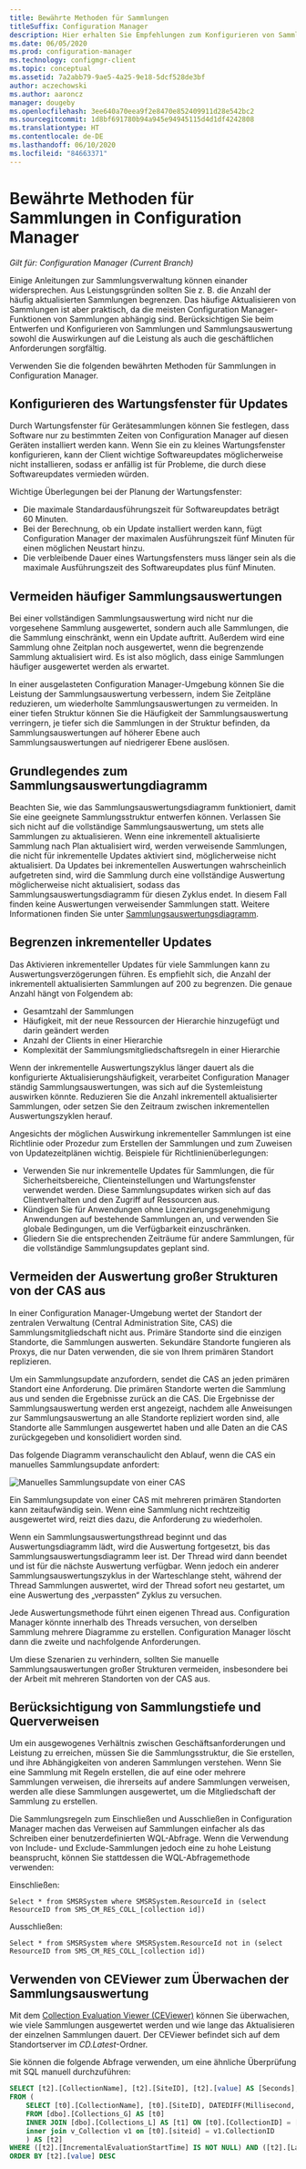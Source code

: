 ```yaml
---
title: Bewährte Methoden für Sammlungen
titleSuffix: Configuration Manager
description: Hier erhalten Sie Empfehlungen zum Konfigurieren von Sammlungen und zur Sammlungsauswertung in Configuration Manager.
ms.date: 06/05/2020
ms.prod: configuration-manager
ms.technology: configmgr-client
ms.topic: conceptual
ms.assetid: 7a2abb79-9ae5-4a25-9e18-5dcf528de3bf
author: aczechowski
ms.author: aaroncz
manager: dougeby
ms.openlocfilehash: 3ee640a70eea9f2e8470e852409911d28e542bc2
ms.sourcegitcommit: 1d8bf691780b94a945e94945115d4d1df4242808
ms.translationtype: HT
ms.contentlocale: de-DE
ms.lasthandoff: 06/10/2020
ms.locfileid: "84663371"
---
```

# <a name="best-practices-for-collections-in-configuration-manager"></a>Bewährte Methoden für Sammlungen in Configuration Manager

*Gilt für: Configuration Manager (Current Branch)*

Einige Anleitungen zur Sammlungsverwaltung können einander widersprechen. Aus Leistungsgründen sollten Sie z. B. die Anzahl der häufig aktualisierten Sammlungen begrenzen. Das häufige Aktualisieren von Sammlungen ist aber praktisch, da die meisten Configuration Manager-Funktionen von Sammlungen abhängig sind. Berücksichtigen Sie beim Entwerfen und Konfigurieren von Sammlungen und Sammlungsauswertung sowohl die Auswirkungen auf die Leistung als auch die geschäftlichen Anforderungen sorgfältig.

Verwenden Sie die folgenden bewährten Methoden für Sammlungen in Configuration Manager.  

## <a name="configure-maintenance-window-for-updates"></a>Konfigurieren des Wartungsfenster für Updates

Durch Wartungsfenster für Gerätesammlungen können Sie festlegen, dass Software nur zu bestimmten Zeiten von Configuration Manager auf diesen Geräten installiert werden kann. Wenn Sie ein zu kleines Wartungsfenster konfigurieren, kann der Client wichtige Softwareupdates möglicherweise nicht installieren, sodass er anfällig ist für Probleme, die durch diese Softwareupdates vermieden würden.

Wichtige Überlegungen bei der Planung der Wartungsfenster:

- Die maximale Standardausführungszeit für Softwareupdates beträgt 60 Minuten.
- Bei der Berechnung, ob ein Update installiert werden kann, fügt Configuration Manager der maximalen Ausführungszeit fünf Minuten für einen möglichen Neustart hinzu.
- Die verbleibende Dauer eines Wartungsfensters muss länger sein als die maximale Ausführungszeit des Softwareupdates plus fünf Minuten.

## <a name="avoid-frequent-collection-evaluation"></a>Vermeiden häufiger Sammlungsauswertungen

Bei einer vollständigen Sammlungsauswertung wird nicht nur die vorgesehene Sammlung ausgewertet, sondern auch alle Sammlungen, die die Sammlung einschränkt, wenn ein Update auftritt. Außerdem wird eine Sammlung ohne Zeitplan noch ausgewertet, wenn die begrenzende Sammlung aktualisiert wird. Es ist also möglich, dass einige Sammlungen häufiger ausgewertet werden als erwartet.

In einer ausgelasteten Configuration Manager-Umgebung können Sie die Leistung der Sammlungsauswertung verbessern, indem Sie Zeitpläne reduzieren, um wiederholte Sammlungsauswertungen zu vermeiden. In einer tiefen Struktur können Sie die Häufigkeit der Sammlungsauswertung verringern, je tiefer sich die Sammlungen in der Struktur befinden, da Sammlungsauswertungen auf höherer Ebene auch Sammlungsauswertungen auf niedrigerer Ebene auslösen.

## <a name="understand-the-collection-evaluation-graph"></a>Grundlegendes zum Sammlungsauswertungdiagramm

Beachten Sie, wie das Sammlungsauswertungsdiagramm funktioniert, damit Sie eine geeignete Sammlungsstruktur entwerfen können. Verlassen Sie sich nicht auf die vollständige Sammlungsauswertung, um stets alle Sammlungen zu aktualisieren. Wenn eine inkrementell aktualisierte Sammlung nach Plan aktualisiert wird, werden verweisende Sammlungen, die nicht für inkrementelle Updates aktiviert sind, möglicherweise nicht aktualisiert. Da Updates bei inkrementellen Auswertungen wahrscheinlich aufgetreten sind, wird die Sammlung durch eine vollständige Auswertung möglicherweise nicht aktualisiert, sodass das Sammlungsauswertungsdiagramm für diesen Zyklus endet. In diesem Fall finden keine Auswertungen verweisender Sammlungen statt. Weitere Informationen finden Sie unter [Sammlungsauswertungsdiagramm](collection-evaluation.md#collection-evaluation-graph).

## <a name="limit-incremental-updates"></a><a name="bkmk_incremental"></a> Begrenzen inkrementeller Updates

Das Aktivieren inkrementeller Updates für viele Sammlungen kann zu Auswertungsverzögerungen führen. Es empfiehlt sich, die Anzahl der inkrementell aktualisierten Sammlungen auf 200 zu begrenzen. Die genaue Anzahl hängt von Folgendem ab:

- Gesamtzahl der Sammlungen
- Häufigkeit, mit der neue Ressourcen der Hierarchie hinzugefügt und darin geändert werden
- Anzahl der Clients in einer Hierarchie
- Komplexität der Sammlungsmitgliedschaftsregeln in einer Hierarchie

Wenn der inkrementelle Auswertungszyklus länger dauert als die konfigurierte Aktualisierungshäufigkeit, verarbeitet Configuration Manager ständig Sammlungsauswertungen, was sich auf die Systemleistung auswirken könnte. Reduzieren Sie die Anzahl inkrementell aktualisierter Sammlungen, oder setzen Sie den Zeitraum zwischen inkrementellen Auswertungszyklen herauf.

Angesichts der möglichen Auswirkung inkrementeller Sammlungen ist eine Richtlinie oder Prozedur zum Erstellen der Sammlungen und zum Zuweisen von Updatezeitplänen wichtig. Beispiele für Richtlinienüberlegungen:

- Verwenden Sie nur inkrementelle Updates für Sammlungen, die für Sicherheitsbereiche, Clienteinstellungen und Wartungsfenster verwendet werden. Diese Sammlungsupdates wirken sich auf das Clientverhalten und den Zugriff auf Ressourcen aus.
- Kündigen Sie für Anwendungen ohne Lizenzierungsgenehmigung Anwendungen auf bestehende Sammlungen an, und verwenden Sie globale Bedingungen, um die Verfügbarkeit einzuschränken.
- Gliedern Sie die entsprechenden Zeiträume für andere Sammlungen, für die vollständige Sammlungsupdates geplant sind.

## <a name="avoid-evaluation-of-large-trees-from-the-cas"></a>Vermeiden der Auswertung großer Strukturen von der CAS aus

In einer Configuration Manager-Umgebung wertet der Standort der zentralen Verwaltung (Central Administration Site, CAS) die Sammlungsmitgliedschaft nicht aus. Primäre Standorte sind die einzigen Standorte, die Sammlungen auswerten. Sekundäre Standorte fungieren als Proxys, die nur Daten verwenden, die sie von Ihrem primären Standort replizieren.

Um ein Sammlungsupdate anzufordern, sendet die CAS an jeden primären Standort eine Anforderung. Die primären Standorte werten die Sammlung aus und senden die Ergebnisse zurück an die CAS. Die Ergebnisse der Sammlungsauswertung werden erst angezeigt, nachdem alle Anweisungen zur Sammlungsauswertung an alle Standorte repliziert worden sind, alle Standorte alle Sammlungen ausgewertet haben und alle Daten an die CAS zurückgegeben und konsolidiert worden sind.

Das folgende Diagramm veranschaulicht den Ablauf, wenn die CAS ein manuelles Sammlungsupdate anfordert:

![Manuelles Sammlungsupdate von einer CAS](media/manual-collection-update-from-cas.png)

Ein Sammlungsupdate von einer CAS mit mehreren primären Standorten kann zeitaufwändig sein. Wenn eine Sammlung nicht rechtzeitig ausgewertet wird, reizt dies dazu, die Anforderung zu wiederholen.

Wenn ein Sammlungsauswertungsthread beginnt und das Auswertungsdiagramm lädt, wird die Auswertung fortgesetzt, bis das Sammlungsauswertungsdiagramm leer ist. Der Thread wird dann beendet und ist für die nächste Auswertung verfügbar. Wenn jedoch ein anderer Sammlungsauswertungszyklus in der Warteschlange steht, während der Thread Sammlungen auswertet, wird der Thread sofort neu gestartet, um eine Auswertung des „verpassten“ Zyklus zu versuchen.

Jede Auswertungsmethode führt einen eigenen Thread aus. Configuration Manager könnte innerhalb des Threads versuchen, von derselben Sammlung mehrere Diagramme zu erstellen. Configuration Manager löscht dann die zweite und nachfolgende Anforderungen.

Um diese Szenarien zu verhindern, sollten Sie manuelle Sammlungsauswertungen großer Strukturen vermeiden, insbesondere bei der Arbeit mit mehreren Standorten von der CAS aus.

## <a name="consider-collection-depth-and-cross-referencing"></a>Berücksichtigung von Sammlungstiefe und Querverweisen

Um ein ausgewogenes Verhältnis zwischen Geschäftsanforderungen und Leistung zu erreichen, müssen Sie die Sammlungsstruktur, die Sie erstellen, und ihre Abhängigkeiten von anderen Sammlungen verstehen. Wenn Sie eine Sammlung mit Regeln erstellen, die auf eine oder mehrere Sammlungen verweisen, die ihrerseits auf andere Sammlungen verweisen, werden alle diese Sammlungen ausgewertet, um die Mitgliedschaft der Sammlung zu erstellen.

Die Sammlungsregeln zum Einschließen und Ausschließen in Configuration Manager machen das Verweisen auf Sammlungen einfacher als das Schreiben einer benutzerdefinierten WQL-Abfrage. Wenn die Verwendung von Include- und Exclude-Sammlungen jedoch eine zu hohe Leistung beansprucht, können Sie stattdessen die WQL-Abfragemethode verwenden:

Einschließen:

`Select * from SMSRSystem where SMSRSystem.ResourceId in (select ResourceID from SMS_CM_RES_COLL_[collection id])`

Ausschließen:

`Select * from SMSRSystem where SMSRSystem.ResourceId not in (select ResourceID from SMS_CM_RES_COLL_[collection id])`

## <a name="use-ceviewer-to-monitor-collection-evaluation"></a>Verwenden von CEViewer zum Überwachen der Sammlungsauswertung

Mit dem [Collection Evaluation Viewer (CEViewer)](https://docs.microsoft.com/mem/configmgr/core/support/ceviewer) können Sie überwachen, wie viele Sammlungen ausgewertet werden und wie lange das Aktualisieren der einzelnen Sammlungen dauert. Der CEViewer befindet sich auf dem Standortserver im *CD.Latest*-Ordner.

Sie können die folgende Abfrage verwenden, um eine ähnliche Überprüfung mit SQL manuell durchzuführen:

```sql
SELECT [t2].[CollectionName], [t2].[SiteID], [t2].[value] AS [Seconds], [t2].[LastIncrementalRefreshTime], [t2].[IncrementalMemberChanges] AS [IncChanges], [t2].[LastMemberChangeTime] AS [MemberChangeTime]
FROM (
    SELECT [t0].[CollectionName], [t0].[SiteID], DATEDIFF(Millisecond, [t1].[IncrementalEvaluationStartTime], [t1].[LastIncrementalRefreshTime]) * 0.001 AS [value], [t1].[LastIncrementalRefreshTime], [t1].[IncrementalMemberChanges], [t1].[LastMemberChangeTime], [t1].[IncrementalEvaluationStartTime], v1.[RefreshType]
    FROM [dbo].[Collections_G] AS [t0]
    INNER JOIN [dbo].[Collections_L] AS [t1] ON [t0].[CollectionID] = [t1].[CollectionID]
    inner join v_Collection v1 on [t0].[siteid] = v1.CollectionID
    ) AS [t2]
WHERE ([t2].[IncrementalEvaluationStartTime] IS NOT NULL) AND ([t2].[LastIncrementalRefreshTime] IS NOT NULL) and (refreshtype='4' or refreshtype='6')
ORDER BY [t2].[value] DESC
```


